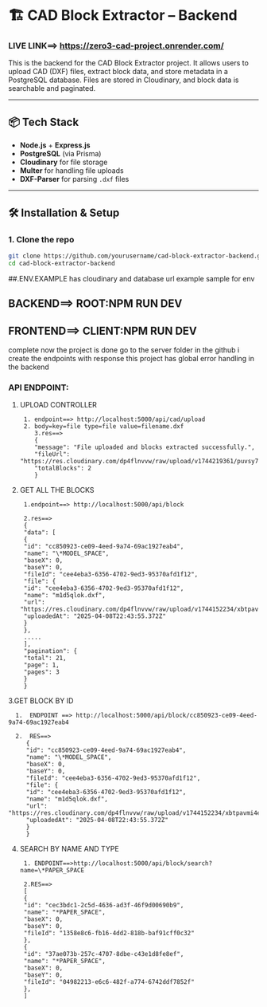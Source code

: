 # 🏗️ CAD Block Extractor – Backend

### LIVE LINK==> https://zero3-cad-project.onrender.com/

This is the backend for the CAD Block Extractor project. It allows users to upload CAD (DXF) files, extract block data, and store metadata in a PostgreSQL database. Files are stored in Cloudinary, and block data is searchable and paginated.

---

## 📦 Tech Stack

- **Node.js** + **Express.js**
- **PostgreSQL** (via Prisma)
- **Cloudinary** for file storage
- **Multer** for handling file uploads
- **DXF-Parser** for parsing `.dxf` files

---

## 🛠️ Installation & Setup

### 1. Clone the repo

```bash
git clone https://github.com/yourusername/cad-block-extractor-backend.git
cd cad-block-extractor-backend

```

##.ENV.EXAMPLE has cloudinary and database url example sample for env

## BACKEND==> ROOT:NPM RUN DEV

## FRONTEND==> CLIENT:NPM RUN DEV

complete now the project is done
go to the server folder in the github i create the endpoints with response
this project has global error handling in the backend

### API ENDPOINT:

1.  UPLOAD CONTROLLER

         1. endpoint==> http://localhost:5000/api/cad/upload
         2. body=key=file type=file value=filename.dxf
            3.res==>
            {
            "message": "File uploaded and blocks extracted successfully.",
            "fileUrl": "https://res.cloudinary.com/dp4flnvvw/raw/upload/v1744219361/puvsy7sextflxyvyhrtb.dxf",
            "totalBlocks": 2
            }

2.  GET ALL THE BLOCKS

         1.endpoint==> http://localhost:5000/api/block

         2.res==>
         {
         "data": [
         {
         "id": "cc850923-ce09-4eed-9a74-69ac1927eab4",
         "name": "\*MODEL_SPACE",
         "baseX": 0,
         "baseY": 0,
         "fileId": "cee4eba3-6356-4702-9ed3-95370afd1f12",
         "file": {
         "id": "cee4eba3-6356-4702-9ed3-95370afd1f12",
         "name": "m1d5qlok.dxf",
         "url": "https://res.cloudinary.com/dp4flnvvw/raw/upload/v1744152234/xbtpavmi4ertfcbogk7n.dxf",
         "uploadedAt": "2025-04-08T22:43:55.372Z"
         }
         },
         .....
         ],
         "pagination": {
         "total": 21,
         "page": 1,
         "pages": 3
         }
         }

3.GET BLOCK BY ID

      1.  ENDPOINT ==> http://localhost:5000/api/block/cc850923-ce09-4eed-9a74-69ac1927eab4

      2.  RES==>
         {
         "id": "cc850923-ce09-4eed-9a74-69ac1927eab4",
         "name": "\*MODEL_SPACE",
         "baseX": 0,
         "baseY": 0,
         "fileId": "cee4eba3-6356-4702-9ed3-95370afd1f12",
         "file": {
         "id": "cee4eba3-6356-4702-9ed3-95370afd1f12",
         "name": "m1d5qlok.dxf",
         "url": "https://res.cloudinary.com/dp4flnvvw/raw/upload/v1744152234/xbtpavmi4ertfcbogk7n.dxf",
         "uploadedAt": "2025-04-08T22:43:55.372Z"
         }
         }

4.  SEARCH BY NAME AND TYPE

         1. ENDPOINT==>http://localhost:5000/api/block/search?name=\*PAPER_SPACE

         2.RES==>
         [
         {
         "id": "cec3bdc1-2c5d-4636-ad3f-46f9d00690b9",
         "name": "*PAPER_SPACE",
         "baseX": 0,
         "baseY": 0,
         "fileId": "1358e8c6-fb16-4dd2-818b-baf91cff0c32"
         },
         {
         "id": "37ae073b-257c-4707-8dbe-c43e1d8fe8ef",
         "name": "*PAPER_SPACE",
         "baseX": 0,
         "baseY": 0,
         "fileId": "04982213-e6c6-482f-a774-6742ddf7852f"
         },
         ]
